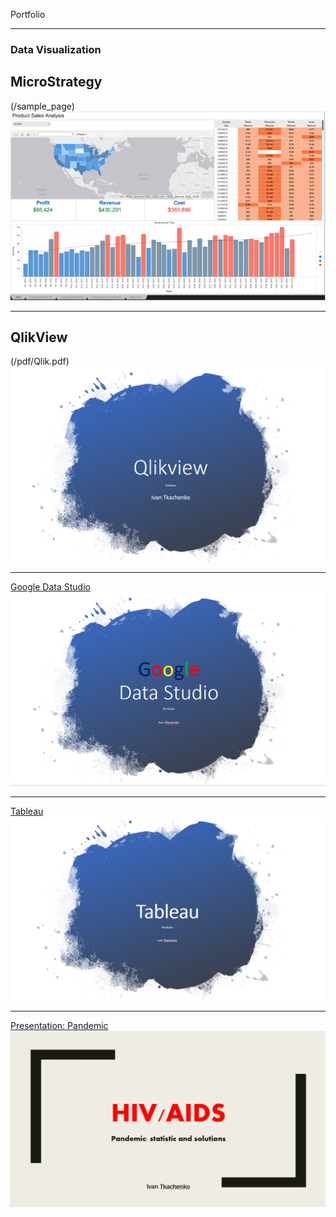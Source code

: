  Portfolio

---

### Data Visualization

<h2>MicroStrategy</h2>(/sample_page)
<img src="images/Micro.PNG"/>

---
<h2>QlikView</h2>(/pdf/Qlik.pdf)
<img src="images/Qlik.PNG"/>

---
[Google Data Studio](/pdf/Google1.pdf)
<img src="images/Google.PNG"/>

---
[Tableau](/pdf/Tableau.pdf)
<img src="images/Tab.PNG"/>

---
[Presentation: Pandemic](/pdf/Pan.pdf)
<img src="images/HIV.PNG"/>







